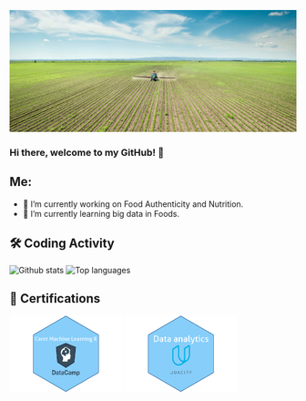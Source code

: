 ![Header](background.jpg "Header")

### Hi there, welcome to my GitHub! 👋

## Me:

- 🔭 I’m currently working on Food Authenticity and Nutrition.
- 🌱 I’m currently learning big data in Foods.


## 🛠️ Coding Activity

![Github stats](https://github-readme-stats-zhijunwang1991.vercel.app/api?username=ZhijunWang1991&include_all_commits=true&count_private=true&theme=dracula&show_icons=true)
![Top languages](https://github-readme-stats-zhijunwang1991.vercel.app/api/top-langs/?username=ZhijunWang1991&hide=jupyter%20notebook,html,JavaScript,PostScript,SCSS,Less&layout=compact&langs_count=10&theme=dracula)

## 📕 Certifications

<img src="Caret_R.png" alt="Machine Learning with caret in R"
   title="Machine Learning with caret in R" width="198" height="135"> 
<img src="Udacity_python.png" alt="Data analytics"
   title="Data analytics" width="198" height="135"> </a>




